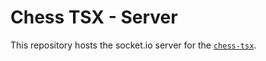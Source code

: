
# Chess TSX - Server
This repository hosts the socket.io server for the [`chess-tsx`](https://github.com/kunalvirk/chess-tsx).
